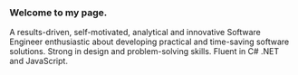 ### Welcome to my page.
A results-driven, self-motivated, analytical and innovative Software Engineer enthusiastic about developing practical and time-saving software solutions. Strong in design and problem-solving skills. Fluent in C# .NET and JavaScript.
